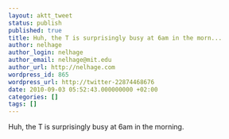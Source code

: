 ```yaml
---
layout: aktt_tweet
status: publish
published: true
title: Huh, the T is surprisingly busy at 6am in the morn...
author: nelhage
author_login: nelhage
author_email: nelhage@mit.edu
author_url: http://nelhage.com
wordpress_id: 865
wordpress_url: http://twitter-22874468676
date: 2010-09-03 05:52:43.000000000 +02:00
categories: []
tags: []
---
```

Huh, the T is surprisingly busy at 6am in the morning.
